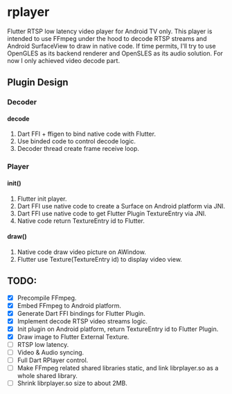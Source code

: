 # rplayer

Flutter RTSP low latency video player for Android TV only. This player is intended to use FFmpeg under the hood to decode RTSP streams and Android SurfaceView to draw in native code. If time permits, I'll try to use OpenGLES as its backend renderer and OpenSLES as its audio solution. For now I only achieved video decode part.

## Plugin Design

### Decoder

#### decode

1. Dart FFI + ffigen to bind native code with Flutter.
2. Use binded code to control decode logic.
3. Decoder thread create frame receive loop.

### Player

#### init()

1. Flutter init player. 
2. Dart FFI use native code to create a Surface on Android platform via JNI.
3. Dart FFI use native code to get Flutter Plugin TextureEntry via JNI.
4. Native code return TextureEntry id to Flutter.

#### draw()

1. Native code draw video picture on AWindow.
2. Flutter use Texture(TextureEntry id) to display video view.

## TODO:

- [x] Precompile FFmpeg.
- [x] Embed FFmpeg to Android platform.
- [x] Generate Dart FFI bindings for Flutter Plugin.
- [x] Implement decode RTSP video streams logic.
- [x] Init plugin on Android platform, return TextureEntry id to Flutter Plugin.
- [x] Draw image to Flutter External Texture.
- [ ] RTSP low latency.
- [ ] Video & Audio syncing.
- [ ] Full Dart RPlayer control.
- [ ] Make FFmpeg related shared libraries static, and link librplayer.so as a whole shared library.
- [ ] Shrink librplayer.so size to about 2MB.